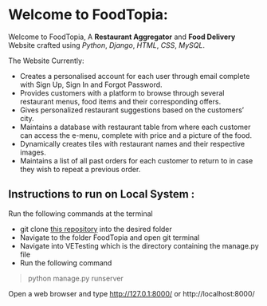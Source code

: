 # Welcome to FoodTopia:

Welcome to FoodTopia, A **Restaurant Aggregator** and **Food Delivery** Website crafted using _Python_, _Django_, _HTML_, _CSS_, _MySQL_. 

The Website Currently: 
- Creates a personalised account for each user through email complete with Sign Up, Sign In and Forgot Password.
- Provides customers with a platform to browse through several restaurant menus, food items
and their corresponding offers.
- Gives personalized restaurant suggestions based on the customers’ city.
- Maintains a database with restaurant table from where each customer can access the e-menu,
complete with price and a picture of the food.
- Dynamically creates tiles with restaurant names and their respective images.
- Maintains a list of all past orders for each customer to return to in case they wish to
repeat a previous order.

## Instructions to run on Local System : 

Run the following commands at the terminal

- git clone [this repository](https://github.com/sinchana-kumbale/FoodTopia) into the desired folder 
- Navigate to the folder FoodTopia and open git terminal
- Navigate into VETesting which is the directory containing the manage.py file
- Run the following command 
>python manage.py runserver

Open a web browser and type http://127.0.1:8000/ or http://localhost:8000/
